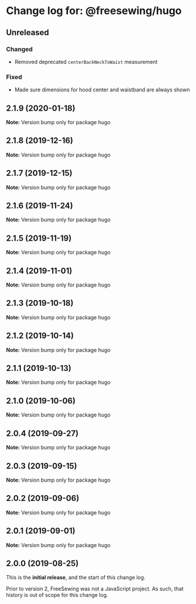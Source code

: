 # Change log for: @freesewing/hugo


## Unreleased

### Changed

 - Removed deprecated `centerBackNeckToWaist` measurement

### Fixed

 - Made sure dimensions for hood center and waistband are always shown
## 2.1.9 (2020-01-18)

**Note:** Version bump only for package hugo


## 2.1.8 (2019-12-16)

**Note:** Version bump only for package hugo


## 2.1.7 (2019-12-15)

**Note:** Version bump only for package hugo


## 2.1.6 (2019-11-24)

**Note:** Version bump only for package hugo


## 2.1.5 (2019-11-19)

**Note:** Version bump only for package hugo


## 2.1.4 (2019-11-01)

**Note:** Version bump only for package hugo


## 2.1.3 (2019-10-18)

**Note:** Version bump only for package hugo


## 2.1.2 (2019-10-14)

**Note:** Version bump only for package hugo


## 2.1.1 (2019-10-13)

**Note:** Version bump only for package hugo


## 2.1.0 (2019-10-06)

**Note:** Version bump only for package hugo


## 2.0.4 (2019-09-27)

**Note:** Version bump only for package hugo


## 2.0.3 (2019-09-15)

**Note:** Version bump only for package hugo


## 2.0.2 (2019-09-06)

**Note:** Version bump only for package hugo


## 2.0.1 (2019-09-01)

**Note:** Version bump only for package hugo




## 2.0.0 (2019-08-25)

This is the **initial release**, and the start of this change log.

Prior to version 2, FreeSewing was not a JavaScript project.
As such, that history is out of scope for this change log.
